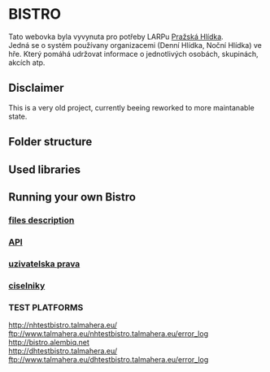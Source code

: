 # BISTRO

Tato webovka byla vyvynuta pro potřeby LARPu [Pražská Hlídka](http://www.prazskahlidka.cz/).  
Jedná se o systém používany organizacemi (Denní Hlídka, Noční Hlídka) ve hře. 
Který pomáhá udržovat informace o jednotlivých osobách, skupinách, akcích atp.  

## Disclaimer

This is a very old project, currently beeing reworked to more maintanable state.

## Folder structure

## Used libraries

## Running your own Bistro

### [files description](doc/files.md)

### [API](doc/api.md)

### [uzivatelska prava](doc/rights.md)

### [ciselniky](doc/enums.md)

### TEST PLATFORMS
http://nhtestbistro.talmahera.eu/  
ftp://www.talmahera.eu/nhtestbistro.talmahera.eu/error_log  
http://bistro.alembiq.net  
http://dhtestbistro.talmahera.eu/  
ftp://www.talmahera.eu/dhtestbistro.talmahera.eu/error_log  
